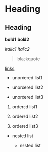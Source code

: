 # Heading

## Heading

**bold1** __bold2__

*italic1* _italic2_

> blackquote

[links](https://picoctf.org/)

* unordered list1

+ unordered list2

- unordered list3

1. ordered list1

2. ordered list2

3. ordered list3

* nested list

   * nested list


